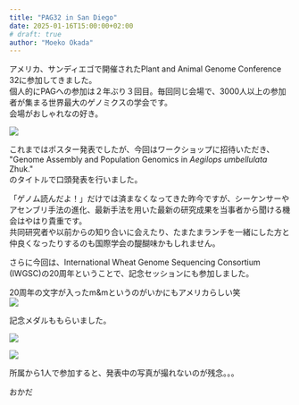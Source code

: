 ```yaml
---
title: "PAG32 in San Diego"
date: 2025-01-16T15:00:00+02:00
# draft: true
author: "Moeko Okada"
---
```


アメリカ、サンディエゴで開催されたPlant and Animal Genome Conference 32に参加してきました。  
個人的にPAGへの参加は２年ぶり３回目。毎回同じ会場で、3000人以上の参加者が集まる世界最大のゲノミクスの学会です。  
会場がおしゃれなの好き。

![](/img/my_post_folder/20250110_PAG.jpg)

これまではポスター発表でしたが、今回はワークショップに招待いただき、  
"Genome Assembly and Population Genomics in *Aegilops umbellulata* Zhuk."  
のタイトルで口頭発表を行いました。

「ゲノム読んだよ！」だけでは済まなくなってきた昨今ですが、シーケンサーやアセンブリ手法の進化、最新手法を用いた最新の研究成果を当事者から聞ける機会はやはり貴重です。  
共同研究者や以前からの知り合いに会えたり、たまたまランチを一緒にした方と仲良くなったりするのも国際学会の醍醐味かもしれません。

さらに今回は、International Wheat Genome Sequencing Consortium (IWGSC)の20周年ということで、記念セッションにも参加しました。  

20周年の文字が入ったm&mというのがいかにもアメリカらしい笑  
![](/img/my_post_folder/20250111_mm.jpg)

記念メダルももらいました。

![](/img/my_post_folder/20250111_medal.jpg)

![](/img/my_post_folder/20250111_medal2.jpg)

所属から1人で参加すると、発表中の写真が撮れないのが残念。。。

おかだ